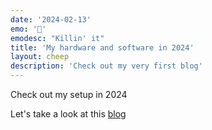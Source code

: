 ```yaml
---
date: '2024-02-13'
emo: '🚀'
emodesc: "Killin' it"
title: 'My hardware and software in 2024'
layout: cheep
description: 'Check out my very first blog'
---
```



Check out my setup in 2024 

Let's take a look at this [blog](/blogs/20240202-my-2024-setup "blog")
